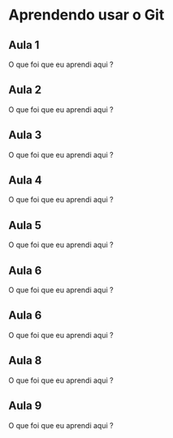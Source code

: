 # Aprendendo usar o Git

## Aula 1

O que foi que eu aprendi aqui ?

## Aula 2

O que foi que eu aprendi aqui ?

## Aula 3

O que foi que eu aprendi aqui ?

## Aula 4

O que foi que eu aprendi aqui ?

## Aula 5

O que foi que eu aprendi aqui ?

## Aula 6

O que foi que eu aprendi aqui ?

## Aula 6

O que foi que eu aprendi aqui ?

## Aula 8

O que foi que eu aprendi aqui ?

## Aula 9

O que foi que eu aprendi aqui ?



